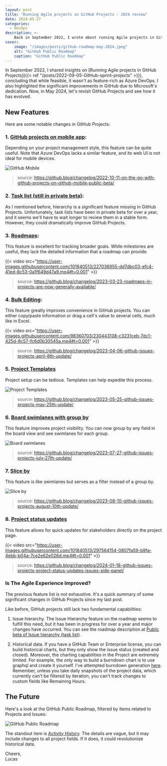 ```yaml
---
layout: post
title: "Running Agile projects in GitHub Projects - 2024 review"
date: 2024-05-27
categories:
  - DevOps
description: >-
    Back in September 2022, I wrote about running Agile projects in GitHub Projects. Let's review how it has evolved since then.
cover:
    image: "/images/posts/github-roadmap-may-2024.jpeg"
    alt: "GitHub Public Roadmap"
    caption: "GitHub Public Roadmap"
---
```


In September 2022, I shared insights on [Running Agile projects in GitHub Projects]({{< ref "/posts/2022-09-05-GitHub-sprint-projects" >}}), concluding that while feasible, it wasn't as feature-rich as Azure DevOps. I also highlighted the significant improvements in GitHub due to Microsoft's dedication. Now, in May 2024, let's revisit GitHub Projects and see how it has evolved.

## New Features

Here are some notable changes in GitHub Projects:

### 1. [GitHub projects on mobile app](https://github.blog/changelog/2022-10-11-on-the-go-with-github-projects-on-github-mobile-public-beta/):

Depending on your project management style, this feature can be quite useful. Note that Azure DevOps lacks a similar feature, and its web UI is not ideal for mobile devices.

![GitHub Mobile](https://i0.wp.com/user-images.githubusercontent.com/7498102/194122511-b4023f60-6088-43f7-a55a-fe1b6bd3db72.png?w=1200&ssl=1)

> source: https://github.blog/changelog/2022-10-11-on-the-go-with-github-projects-on-github-mobile-public-beta/

### 2. [Task list (still in private beta)](https://docs.github.com/en/issues/managing-your-tasks-with-tasklists/creating-a-tasklist):

As I mentioned before, hierarchy is a significant feature missing in GitHub Projects. Unfortunately, task lists have been in private beta for over a year, and it seems we'll have to wait longer to review them in a stable form. However, they could dramatically improve GitHub Projects.

### 3. [Roadmaps](https://github.blog/changelog/2023-03-23-roadmaps-in-projects-are-now-generally-available/):

This feature is excellent for tracking broader goals. While milestones are useful, they lack the detailed information that a roadmap can provide.

{{< video src="https://user-images.githubusercontent.com/101840513/227036955-dd7dbc03-efc4-41ed-8c53-0a1f649d47a9.mp4#t=0.001" >}}

> source: https://github.blog/changelog/2023-03-23-roadmaps-in-projects-are-now-generally-available/

### 4. [Bulk Editing](https://github.blog/changelog/2023-04-06-github-issues-projects-april-6th-update/):

This feature greatly improves convenience in GitHub projects. You can either copy/paste information or drag a cell's value to several cells, much like in Excel.

{{< video src="https://user-images.githubusercontent.com/98360703/230443138-c3231ceb-7dc1-425d-8c57-fc6d0b30545a.mp4#t=0.001" >}}

> source: https://github.blog/changelog/2023-04-06-github-issues-projects-april-6th-update/

### 5. [Project Templates](https://github.blog/changelog/2023-05-25-github-issues-projects-may-25th-update/)

Project setup can be tedious. Templates can help expedite this process.

![Project Templates](https://i0.wp.com/user-images.githubusercontent.com/2180038/239328106-ecfdafdc-11b5-436d-a163-07b7d9326f3f.png?ssl=1)

> source: https://github.blog/changelog/2023-05-25-github-issues-projects-may-25th-update/

### 6. [Board swimlanes with group by](https://github.blog/changelog/2023-07-27-github-issues-projects-july-27th-update/)

This feature improves project visibility. You can now group by any field in the board view and see swimlanes for each group.

![Board swimlanes](https://github.com/github/release-assets/assets/101840513/08dfc74e-bd1f-4527-9448-fe39c6e62332)

> source: https://github.blog/changelog/2023-07-27-github-issues-projects-july-27th-update/

### 7. [Slice by](https://github.blog/changelog/2023-08-10-github-issues-projects-august-10th-update/)

This feature is like swimlanes but serves as a filter instead of a group by.

![Slice by](https://i0.wp.com/user-images.githubusercontent.com/2180038/259850616-e8bed780-945e-475d-bb9c-4659b6bd2d34.jpg?ssl=1)

> source: https://github.blog/changelog/2023-08-10-github-issues-projects-august-10th-update/

### 8. [Project status updates](https://github.blog/changelog/2024-01-18-github-issues-projects-project-status-updates-issues-side-panel/)

This feature allows for quick updates for stakeholders directly on the project page.

{{< video src="https://user-images.githubusercontent.com/101840513/297564154-0807fa59-b9fa-4ebb-b04a-7ce2e62e026d.mp4#t=0.001" >}}

> source: https://github.blog/changelog/2024-01-18-github-issues-projects-project-status-updates-issues-side-panel/

### Is The Agile Experience Improved?

The previous feature list is not exhaustive. It's a quick summary of some significant changes in GitHub Projects since my last post.

Like before, GitHub projects still lack two fundamental capabilities:

1. Issue hierarchy. The Issue Hierarchy feature on the roadmap seems to fulfill this need, but it has been in progress for over a year and major changes have occurred. You can see the roadmap description at [Public beta of Issue hierarchy (task list)](<https://github.com/github/roadmap/issues/760>).

2. Historical data. If you have a GitHub Team or Enterprise license, you can build historical charts, but they only show the issue status (created and closed). Moreover, the charting capabilities in the Project are extremely limited. For example, the only way to build a burndown chart is to use graphql and create it yourself. I've attempted burndown generation [here](https://github.com/jlucaspains/github-charts). Remember, unless you take daily snapshots of the project data, which currently can't be filtered by iteration, you can't track changes to custom fields like Remaining Hours.

## The Future

Here's a look at the GitHub Public Roadmap, filtered by items related to Projects and Issues:

![GitHub Public Roadmap](/images/posts/github-roadmap-may-2024.jpeg)

The standout item is [Activity History](<https://github.com/github/roadmap/issues/816>). The details are vague, but it may include changes to all project fields. If it does, it could revolutionize historical data.

Cheers,\
Lucas
